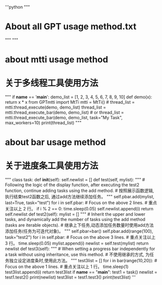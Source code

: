 '''python
"""
#   About all GPT usage method.txt
"""
"""
#   about mtti usage method
#   关于多线程工具使用方法
"""
if __name__ == '__main__':
    demo_list = [1, 2, 3, 4, 5, 6, 7, 8, 9, 10]
    def demo(x):
    return x * x
    from GPTmtti import MtTi
    mtti = MtTi()
    # thread_list = mtti.thread_execute(demo, demo_list)
    thread_list = mtti.thread_execute_bar(demo, demo_list)
    # or thread_list = mtti.thread_execute_bar(demo, demo_list, task="My Task", max_workers=10)
    print(thread_list)
"""
#   about bar usage method
#   关于进度条工具使用方法
"""
class task:
    def __init__(self):
    self.newlist = []
    def test(self, mylist):
    """
    #   Following the logic of the display function, after executing the test2 function, continue adding tasks using the add method.
    #   按照展示函数逻辑, 执行结束test2函数之后, 通过add方法继续添加任务。
    """
    self.pbar.add(mylist, last=True, task="test")
    for i in self.pbar:
    #   Focus on the above 2 lines.
    #   重点关注以上 2 行。
    if i % 2 == 0:
    time.sleep(0.05)
    self.newlist.append(i)
    return self.newlist
    def test2(self):
    mylist = []
    """
    #   Inherit the upper and lower tasks, and dynamically add the number of tasks using the add method (tasks are iterable objects).
    #   继承上下任务,动态添加任务数量时使用add方法添加任务(任务为可迭代对象)。
    """
    self.pbar=bar()
    self.pbar.add(range(100), task="test2")
    for i in self.pbar:
    #   Focus on the above 3 lines.
    #   重点关注以上 3 行。
    time.sleep(0.05)
    mylist.append(i)
    newlist = self.test(mylist)
    return newlist
    def test3(self):
    """
    #   When setting a progress bar independently for a task without using inheritance, use this method.
    #   不使用继承的方式, 为任务独立设定进度条时,使用此方法。
    """
    test3list = []
    for i in bar(range(10,20)):
    #   Focus on the above 1 lines.
    #   重点关注以上 1 行。
    time.sleep(1)
    test3list.append(i)
    return test3list
if __name__ == "__main__":
    test1 = task()
    newlist = test1.test2()
    print(newlist)
    test3list = test1.test3()
    print(test3list)
'''

